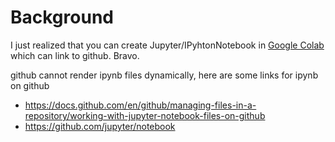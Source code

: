 
# Background
I just realized that you can create Jupyter/IPyhtonNotebook in [Google Colab](https://colab.research.google.com/notebooks/intro.ipynb) which can link to github.  Bravo.

github cannot render ipynb files dynamically, here are some links for ipynb on github

* https://docs.github.com/en/github/managing-files-in-a-repository/working-with-jupyter-notebook-files-on-github
* https://github.com/jupyter/notebook
